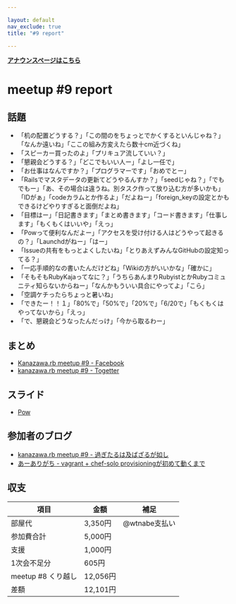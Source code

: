 ```yaml
---

layout: default
nav_exclude: true
title: "#9 report"

---
```


<p> <a href="./"><strong>アナウンスページはこちら</strong></a></p>

meetup #9 report
=================

話題
----

-   「机の配置どうする？」「この間のをちょっとでかくするといんじゃね？」「なんか遠いね」「ここの組み方変えたら数十cm近づくね」
-   「スピーカー買ったのよ」「プリキュア流していい？」
-   「懇親会どうする？」「どこでもいい人ー」「よし一任で」
-   「お仕事はなんですか？」「プログラマーです」「おめでとー」
-   「Railsでマスタデータの更新てどうやるんすか？」「seedじゃね？」「でもでもー」「あ、その場合は違うね。別タスク作って放り込む方が多いかも」「IDがぁ」「codeカラムとか作るよ」「だよねー」「foreign\_keyの設定とかもできるけどやりすぎると面倒だよね」
-   「目標はー」「日記書きます」「まとめ書きます」「コード書きます」「仕事します」「もくもくはいいや」「えっ」
-   「Powって便利なんだよー」「アクセスを受け付ける人はどうやって起きるの？」「Launchdがねー」「はー」
-   「Issueの共有をもっとよくしたいね」「とりあえずみんなGitHubの設定知ってる？」
-   「一応手順的なの書いたんだけどね」「Wikiの方がいいかな」「確かに」
-   「そもそもRubyKajaってなに？」「うちらあんまりRubyistとかRubyコミュニティ知らないからねー」「なんかもういい具合にやってよ」「こら」
-   「空調ケチったらちょっと暑いね」
-   「できたー！！１」「80%で」「50%で」「20%で」「6/20で」「もくもくはやってないから」「えっ」
-   「で、懇親会どうなったんだっけ」「今から取るわー」

まとめ
------

-   [Kanazawa.rb meetup #9 - Facebook](https://www.facebook.com/media/set/?set=a.538471556195285.1073741827.462234290485679)
-   [kanazawa.rb meetup #9 - Togetter](http://togetter.com/li/508679)

スライド
--------

-   [Pow](http://www.slideshare.net/yizawa/pow-21874326)

参加者のブログ
--------------

-   [kanazawa.rb meetup #9 - 過ぎたるは及ばざるが如し](http://cotton-desu.hatenablog.com/entry/2013/05/26/223640)
-   [あーありがち - vagrant + chef-solo provisioningが初めて動くまで](http://aligach.net/diary/20130525.html#p01)

収支
----

 | 項目                  | 金額       | 補足            |
 | --------------------- | ---------- | --------------- |
 | 部屋代                | 3,350円    | @wtnabe支払い   |
 | 参加費合計            | 5,000円    |                 |
 | 支援                  | 1,000円    |                 |
 | 1次会不足分           | 605円      |                 |
 | meetup #8 くり越し    | 12,056円   |                 |
 | 差額                  | 12,101円   |                 |

